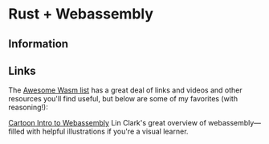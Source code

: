 # Rust + Webassembly

## Information

## Links

The [Awesome Wasm list](https://github.com/mbasso/awesome-wasm) has a great deal of links and videos and other resources you'll find useful, but below are some of my favorites (with reasoning!):

[Cartoon Intro to Webassembly](https://hacks.mozilla.org/2017/02/a-cartoon-intro-to-webassembly/) Lin Clark's great overview of webassembly&mdash;filled with helpful illustrations if you're a visual learner.